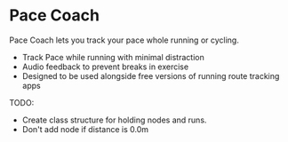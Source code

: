 # Pace Coach
Pace Coach lets you track your pace whole running or cycling.

- Track Pace while running with minimal distraction
- Audio feedback to prevent breaks in exercise
- Designed to be used alongside free versions of running route tracking apps 



TODO:
- Create class structure for holding nodes and runs.
- Don't add node if distance is 0.0m